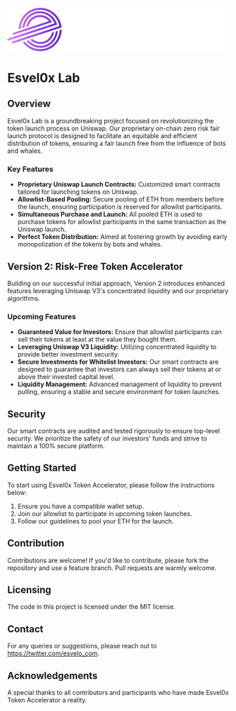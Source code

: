 ![Esvelo Logo](logo-esvelo.png)

# Esvel0x Lab

## Overview
Esvel0x Lab is a groundbreaking project focused on revolutionizing the token launch process on Uniswap. 
Our proprietary on-chain zero risk fair launch protocol
is designed to facilitate an equitable and efficient distribution of tokens, ensuring a fair launch free from the influence of bots and whales.

### Key Features
- **Proprietary Uniswap Launch Contracts:** Customized smart contracts tailored for launching tokens on Uniswap.
- **Allowlist-Based Pooling:** Secure pooling of ETH from members before the launch, ensuring participation is reserved for allowlist participants.
- **Simultaneous Purchase and Launch:** All pooled ETH is used to purchase tokens for allowlist participants in the same transaction as the Uniswap launch.
- **Perfect Token Distribution:** Aimed at fostering growth by avoiding early monopolization of the tokens by bots and whales.

## Version 2: Risk-Free Token Accelerator
Building on our successful initial approach, Version 2 introduces enhanced features leveraging Uniswap V3's concentrated liquidity and our proprietary algorithms.

### Upcoming Features
- **Guaranteed Value for Investors:** Ensure that allowlist participants can sell their tokens at least at the value they bought them.
- **Leveraging Uniswap V3 Liquidity:** Utilizing concentrated liquidity to provide better investment security.
- **Secure Investments for Whitelist Investors:** Our smart contracts are designed to guarantee that investors can always sell their tokens at or above their invested capital level.
- **Liquidity Management:** Advanced management of liquidity to prevent pulling, ensuring a stable and secure environment for token launches.

## Security
Our smart contracts are audited and tested rigorously to ensure top-level security. We prioritize the safety of our investors' funds and strive to maintain a 100% secure platform.

## Getting Started
To start using Esvel0x Token Accelerator, please follow the instructions below:
1. Ensure you have a compatible wallet setup.
2. Join our allowlist to participate in upcoming token launches.
3. Follow our guidelines to pool your ETH for the launch.

## Contribution
Contributions are welcome! If you'd like to contribute, please fork the repository and use a feature branch. Pull requests are warmly welcome.

## Licensing
The code in this project is licensed under the MIT license.

## Contact
For any queries or suggestions, please reach out to https://twitter.com/esvelo_com.

## Acknowledgements
A special thanks to all contributors and participants who have made Esvel0x Token Accelerator a reality.
